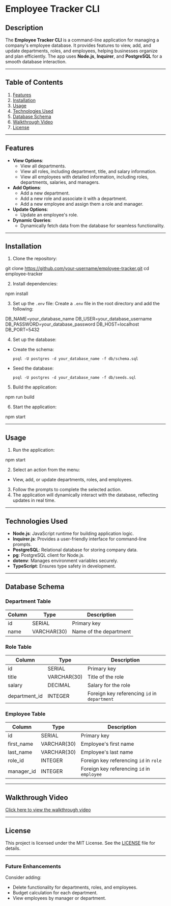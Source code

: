 # Employee Tracker CLI

## Description

The **Employee Tracker CLI** is a command-line application for managing a company's employee database. It provides features to view, add, and update departments, roles, and employees, helping businesses organize and plan efficiently. The app uses **Node.js**, **Inquirer**, and **PostgreSQL** for a smooth database interaction.

---

## Table of Contents

1. [Features](#features)
2. [Installation](#installation)
3. [Usage](#usage)
4. [Technologies Used](#technologies-used)
5. [Database Schema](#database-schema)
6. [Walkthrough Video](#walkthrough-video)
7. [License](#license)

---

## Features

- **View Options**:
  - View all departments.
  - View all roles, including department, title, and salary information.
  - View all employees with detailed information, including roles, departments, salaries, and managers.
- **Add Options**:
  - Add a new department.
  - Add a new role and associate it with a department.
  - Add a new employee and assign them a role and manager.
- **Update Options**:
  - Update an employee's role.
- **Dynamic Queries**:
  - Dynamically fetch data from the database for seamless functionality.

---

## Installation

1. Clone the repository:

git clone https://github.com/your-username/employee-tracker.git
cd employee-tracker

2. Install dependencies:

npm install

3. Set up the `.env` file:
Create a `.env` file in the root directory and add the following:

DB_NAME=your_database_name
DB_USER=your_database_username
DB_PASSWORD=your_database_password
DB_HOST=localhost
DB_PORT=5432

4. Set up the database:
- Create the schema:
  ```
  psql -U postgres -d your_database_name -f db/schema.sql
  ```
- Seed the database:
  ```
  psql -U postgres -d your_database_name -f db/seeds.sql
  ```

5. Build the application:

npm run build

6. Start the application:

npm start

---

## Usage

1. Run the application:

npm start

2. Select an action from the menu:
- View, add, or update departments, roles, and employees.
3. Follow the prompts to complete the selected action.
4. The application will dynamically interact with the database, reflecting updates in real time.

---

## Technologies Used

- **Node.js**: JavaScript runtime for building application logic.
- **Inquirer.js**: Provides a user-friendly interface for command-line prompts.
- **PostgreSQL**: Relational database for storing company data.
- **pg**: PostgreSQL client for Node.js.
- **dotenv**: Manages environment variables securely.
- **TypeScript**: Ensures type safety in development.

---

## Database Schema

### Department Table

| Column | Type         | Description            |
|--------|--------------|------------------------|
| id     | SERIAL       | Primary key            |
| name   | VARCHAR(30)  | Name of the department |

### Role Table

| Column        | Type         | Description                     |
|---------------|--------------|---------------------------------|
| id            | SERIAL       | Primary key                    |
| title         | VARCHAR(30)  | Title of the role              |
| salary        | DECIMAL      | Salary for the role            |
| department_id | INTEGER      | Foreign key referencing `id` in `department` |

### Employee Table

| Column      | Type         | Description                     |
|-------------|--------------|---------------------------------|
| id          | SERIAL       | Primary key                    |
| first_name  | VARCHAR(30)  | Employee's first name          |
| last_name   | VARCHAR(30)  | Employee's last name           |
| role_id     | INTEGER      | Foreign key referencing `id` in `role` |
| manager_id  | INTEGER      | Foreign key referencing `id` in `employee` |

---

## Walkthrough Video

[Click here to view the walkthrough video](https://youtu.be/7-s8f4dYjMA)

---

## License

This project is licensed under the MIT License. See the [LICENSE](LICENSE) file for details.

---

### Future Enhancements

Consider adding:
- Delete functionality for departments, roles, and employees.
- Budget calculation for each department.
- View employees by manager or department.
